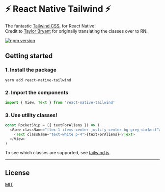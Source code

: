 # ⚡ React Native Tailwind ⚡

The fantastic [Tailwind CSS](https://github.com/tailwindcss/tailwindcss), for React Native!  
Credit to [Taylor Bryant](https://github.com/taylorbryant/crna-tailwind) for originally translating the classes over to RN.

[![npm version](https://badge.fury.io/js/react-native-tailwind.svg)](https://badge.fury.io/js/react-native-tailwind)

## Getting started

### 1. Install the package

```shell
yarn add react-native-tailwind
```

### 2. Import the components

```js
import { View, Text } from 'react-native-tailwind'
```

### 3. Use utility classes!

```js
const RocketShip = ({ textForAliens }) => (
  <View className="flex-1 items-center justify-center bg-grey-darkest">
    <Text className="text-white p-4">{textForAliens}</Text>
  </View>
)
```

To see which classes are supported, see [tailwind.js](https://github.com/MythicalFish/react-native-tailwind/blob/master/src/lib/tailwind.js).

---

## License

[MIT](https://github.com/taylorbryant/crna-tailwind/blob/master/LICENSE.md)

